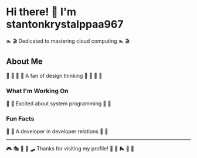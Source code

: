 # Hi there! 👋 I'm stantonkrystalppaa967

🏊 🎬 Dedicated to mastering cloud computing 🏊 🎬

## About Me
🏓 🎤 🥊 🏹 A fan of design thinking 🏓 🎤 🥊 🏹

### What I'm Working On
🚣 🎳 Excited about system programming 🚣 🎳

### Fun Facts
🎱 🥊 A developer in developer relations 🎱 🥊

---
🎮 🎭 🎯 🎰 🛹 Thanks for visiting my profile! 🎽 🎯 🛼 🏸 🎯

